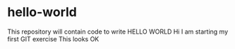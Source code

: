 # hello-world
This repository will contain code to write HELLO WORLD
Hi I am starting my first GIT exercise
This looks OK
